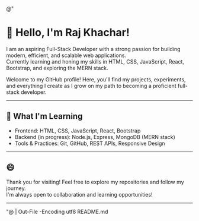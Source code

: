 <!--## Hi there 👋-->
@"
# 👋 Hello, I'm Raj Khachar!

I am an aspiring Full-Stack Developer with a strong passion for building modern, efficient, and scalable web applications.  
Currently learning and honing my skills in HTML, CSS, JavaScript, React, Bootstrap, and exploring the MERN stack.

Welcome to my GitHub profile! Here, you'll find my projects, experiments, and everything I create as I grow on my path to becoming a proficient full-stack developer.

---
## 🚀 What I'm Learning

- Frontend: HTML, CSS, JavaScript, React, Bootstrap  
- Backend (in progress): Node.js, Express, MongoDB (MERN stack)  
- Tools & Practices: Git, GitHub, REST APIs, Responsive Design
- ---

## 😄 
Thank you for visiting! Feel free to explore my repositories and follow my journey.  
I'm always open to collaboration and learning opportunities!

---
<!--
**Raj-Khachar/Raj-Khachar** is a ✨ _special_ ✨ repository because its `README.md` (this file) appears on your GitHub profile.

Here are some ideas to get you started:

- 🔭 I’m currently working on ...
- 🌱 I’m currently learning ...
- 👯 I’m looking to collaborate on ...
- 🤔 I’m looking for help with ...
- 💬 Ask me about ...
- 📫 How to reach me: ...
- 😄 Pronouns: ...
- ⚡ Fun fact: ...
-->






"@ | Out-File -Encoding utf8 README.md
